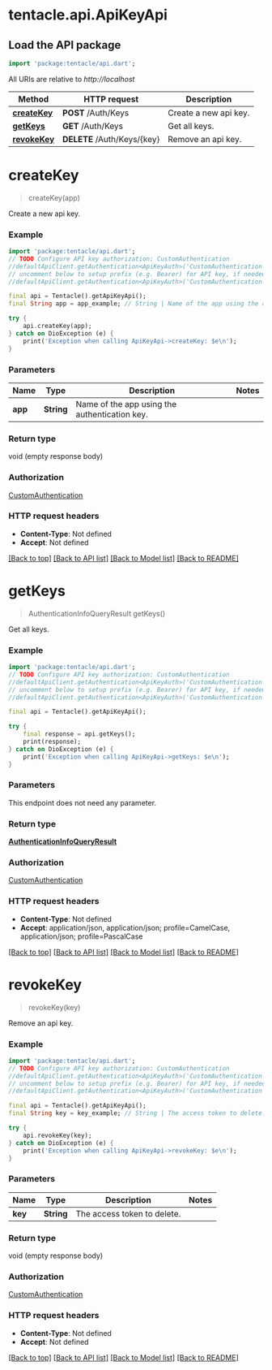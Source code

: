 # tentacle.api.ApiKeyApi

## Load the API package
```dart
import 'package:tentacle/api.dart';
```

All URIs are relative to *http://localhost*

Method | HTTP request | Description
------------- | ------------- | -------------
[**createKey**](ApiKeyApi.md#createkey) | **POST** /Auth/Keys | Create a new api key.
[**getKeys**](ApiKeyApi.md#getkeys) | **GET** /Auth/Keys | Get all keys.
[**revokeKey**](ApiKeyApi.md#revokekey) | **DELETE** /Auth/Keys/{key} | Remove an api key.


# **createKey**
> createKey(app)

Create a new api key.

### Example
```dart
import 'package:tentacle/api.dart';
// TODO Configure API key authorization: CustomAuthentication
//defaultApiClient.getAuthentication<ApiKeyAuth>('CustomAuthentication').apiKey = 'YOUR_API_KEY';
// uncomment below to setup prefix (e.g. Bearer) for API key, if needed
//defaultApiClient.getAuthentication<ApiKeyAuth>('CustomAuthentication').apiKeyPrefix = 'Bearer';

final api = Tentacle().getApiKeyApi();
final String app = app_example; // String | Name of the app using the authentication key.

try {
    api.createKey(app);
} catch on DioException (e) {
    print('Exception when calling ApiKeyApi->createKey: $e\n');
}
```

### Parameters

Name | Type | Description  | Notes
------------- | ------------- | ------------- | -------------
 **app** | **String**| Name of the app using the authentication key. | 

### Return type

void (empty response body)

### Authorization

[CustomAuthentication](../README.md#CustomAuthentication)

### HTTP request headers

 - **Content-Type**: Not defined
 - **Accept**: Not defined

[[Back to top]](#) [[Back to API list]](../README.md#documentation-for-api-endpoints) [[Back to Model list]](../README.md#documentation-for-models) [[Back to README]](../README.md)

# **getKeys**
> AuthenticationInfoQueryResult getKeys()

Get all keys.

### Example
```dart
import 'package:tentacle/api.dart';
// TODO Configure API key authorization: CustomAuthentication
//defaultApiClient.getAuthentication<ApiKeyAuth>('CustomAuthentication').apiKey = 'YOUR_API_KEY';
// uncomment below to setup prefix (e.g. Bearer) for API key, if needed
//defaultApiClient.getAuthentication<ApiKeyAuth>('CustomAuthentication').apiKeyPrefix = 'Bearer';

final api = Tentacle().getApiKeyApi();

try {
    final response = api.getKeys();
    print(response);
} catch on DioException (e) {
    print('Exception when calling ApiKeyApi->getKeys: $e\n');
}
```

### Parameters
This endpoint does not need any parameter.

### Return type

[**AuthenticationInfoQueryResult**](AuthenticationInfoQueryResult.md)

### Authorization

[CustomAuthentication](../README.md#CustomAuthentication)

### HTTP request headers

 - **Content-Type**: Not defined
 - **Accept**: application/json, application/json; profile=CamelCase, application/json; profile=PascalCase

[[Back to top]](#) [[Back to API list]](../README.md#documentation-for-api-endpoints) [[Back to Model list]](../README.md#documentation-for-models) [[Back to README]](../README.md)

# **revokeKey**
> revokeKey(key)

Remove an api key.

### Example
```dart
import 'package:tentacle/api.dart';
// TODO Configure API key authorization: CustomAuthentication
//defaultApiClient.getAuthentication<ApiKeyAuth>('CustomAuthentication').apiKey = 'YOUR_API_KEY';
// uncomment below to setup prefix (e.g. Bearer) for API key, if needed
//defaultApiClient.getAuthentication<ApiKeyAuth>('CustomAuthentication').apiKeyPrefix = 'Bearer';

final api = Tentacle().getApiKeyApi();
final String key = key_example; // String | The access token to delete.

try {
    api.revokeKey(key);
} catch on DioException (e) {
    print('Exception when calling ApiKeyApi->revokeKey: $e\n');
}
```

### Parameters

Name | Type | Description  | Notes
------------- | ------------- | ------------- | -------------
 **key** | **String**| The access token to delete. | 

### Return type

void (empty response body)

### Authorization

[CustomAuthentication](../README.md#CustomAuthentication)

### HTTP request headers

 - **Content-Type**: Not defined
 - **Accept**: Not defined

[[Back to top]](#) [[Back to API list]](../README.md#documentation-for-api-endpoints) [[Back to Model list]](../README.md#documentation-for-models) [[Back to README]](../README.md)

